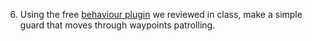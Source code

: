 6. Using the free [behaviour plugin](https://www.assetstore.unity3d.com/en/#!/content/20280) we reviewed in class, make a simple guard that moves through waypoints patrolling.
